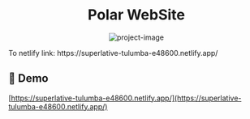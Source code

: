 <h1 align="center" id="title">Polar WebSite</h1>

<p align="center"><img src="" alt="project-image"></p>

<p id="description">To netlify link: https://superlative-tulumba-e48600.netlify.app/</p>

<h2>🚀 Demo</h2>

[https://superlative-tulumba-e48600.netlify.app/](https://superlative-tulumba-e48600.netlify.app/)
